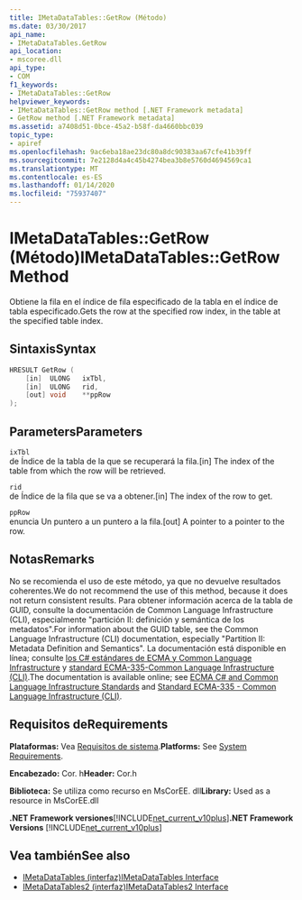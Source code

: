 ```yaml
---
title: IMetaDataTables::GetRow (Método)
ms.date: 03/30/2017
api_name:
- IMetaDataTables.GetRow
api_location:
- mscoree.dll
api_type:
- COM
f1_keywords:
- IMetaDataTables::GetRow
helpviewer_keywords:
- IMetaDataTables::GetRow method [.NET Framework metadata]
- GetRow method [.NET Framework metadata]
ms.assetid: a7408d51-0bce-45a2-b58f-da4660bbc039
topic_type:
- apiref
ms.openlocfilehash: 9ac6eba18ae23dc80a8dc90383aa67cfe41b39ff
ms.sourcegitcommit: 7e2128d4a4c45b4274bea3b8e5760d4694569ca1
ms.translationtype: MT
ms.contentlocale: es-ES
ms.lasthandoff: 01/14/2020
ms.locfileid: "75937407"
---
```

# <a name="imetadatatablesgetrow-method"></a><span data-ttu-id="e5fc8-102">IMetaDataTables::GetRow (Método)</span><span class="sxs-lookup"><span data-stu-id="e5fc8-102">IMetaDataTables::GetRow Method</span></span>
<span data-ttu-id="e5fc8-103">Obtiene la fila en el índice de fila especificado de la tabla en el índice de tabla especificado.</span><span class="sxs-lookup"><span data-stu-id="e5fc8-103">Gets the row at the specified row index, in the table at the specified table index.</span></span>  
  
## <a name="syntax"></a><span data-ttu-id="e5fc8-104">Sintaxis</span><span class="sxs-lookup"><span data-stu-id="e5fc8-104">Syntax</span></span>  
  
```cpp  
HRESULT GetRow (   
    [in]  ULONG   ixTbl,  
    [in]  ULONG   rid,  
    [out] void    **ppRow  
);  
```  
  
## <a name="parameters"></a><span data-ttu-id="e5fc8-105">Parameters</span><span class="sxs-lookup"><span data-stu-id="e5fc8-105">Parameters</span></span>  
 `ixTbl`  
 <span data-ttu-id="e5fc8-106">de Índice de la tabla de la que se recuperará la fila.</span><span class="sxs-lookup"><span data-stu-id="e5fc8-106">[in] The index of the table from which the row will be retrieved.</span></span>  
  
 `rid`  
 <span data-ttu-id="e5fc8-107">de Índice de la fila que se va a obtener.</span><span class="sxs-lookup"><span data-stu-id="e5fc8-107">[in] The index of the row to get.</span></span>  
  
 `ppRow`  
 <span data-ttu-id="e5fc8-108">enuncia Un puntero a un puntero a la fila.</span><span class="sxs-lookup"><span data-stu-id="e5fc8-108">[out] A pointer to a pointer to the row.</span></span>  
  
## <a name="remarks"></a><span data-ttu-id="e5fc8-109">Notas</span><span class="sxs-lookup"><span data-stu-id="e5fc8-109">Remarks</span></span>  

  <span data-ttu-id="e5fc8-110">No se recomienda el uso de este método, ya que no devuelve resultados coherentes.</span><span class="sxs-lookup"><span data-stu-id="e5fc8-110">We do not recommend the use of this method, because it does not return consistent results.</span></span> <span data-ttu-id="e5fc8-111">Para obtener información acerca de la tabla de GUID, consulte la documentación de Common Language Infrastructure (CLI), especialmente "partición II: definición y semántica de los metadatos".</span><span class="sxs-lookup"><span data-stu-id="e5fc8-111">For information about the GUID table, see the Common Language Infrastructure (CLI) documentation, especially "Partition II: Metadata Definition and Semantics".</span></span> <span data-ttu-id="e5fc8-112">La documentación está disponible en línea; consulte [los C# estándares de ECMA y Common Language Infrastructure](../../../standard/components.md#applicable-standards) y [standard ECMA-335-Common Language Infrastructure (CLI)](http://www.ecma-international.org/publications/standards/Ecma-335.htm).</span><span class="sxs-lookup"><span data-stu-id="e5fc8-112">The documentation is available online; see [ECMA C# and Common Language Infrastructure Standards](../../../standard/components.md#applicable-standards) and [Standard ECMA-335 - Common Language Infrastructure (CLI)](http://www.ecma-international.org/publications/standards/Ecma-335.htm).</span></span>  
  
## <a name="requirements"></a><span data-ttu-id="e5fc8-113">Requisitos de</span><span class="sxs-lookup"><span data-stu-id="e5fc8-113">Requirements</span></span>  
 <span data-ttu-id="e5fc8-114">**Plataformas:** Vea [Requisitos de sistema](../../../../docs/framework/get-started/system-requirements.md).</span><span class="sxs-lookup"><span data-stu-id="e5fc8-114">**Platforms:** See [System Requirements](../../../../docs/framework/get-started/system-requirements.md).</span></span>  
  
 <span data-ttu-id="e5fc8-115">**Encabezado:** Cor. h</span><span class="sxs-lookup"><span data-stu-id="e5fc8-115">**Header:** Cor.h</span></span>  
  
 <span data-ttu-id="e5fc8-116">**Biblioteca:** Se utiliza como recurso en MsCorEE. dll</span><span class="sxs-lookup"><span data-stu-id="e5fc8-116">**Library:** Used as a resource in MsCorEE.dll</span></span>  
  
 <span data-ttu-id="e5fc8-117">**.NET Framework versiones**[!INCLUDE[net_current_v10plus](../../../../includes/net-current-v10plus-md.md)]</span><span class="sxs-lookup"><span data-stu-id="e5fc8-117">**.NET Framework Versions**  [!INCLUDE[net_current_v10plus](../../../../includes/net-current-v10plus-md.md)]</span></span>  
  
## <a name="see-also"></a><span data-ttu-id="e5fc8-118">Vea también</span><span class="sxs-lookup"><span data-stu-id="e5fc8-118">See also</span></span>

- [<span data-ttu-id="e5fc8-119">IMetaDataTables (interfaz)</span><span class="sxs-lookup"><span data-stu-id="e5fc8-119">IMetaDataTables Interface</span></span>](../../../../docs/framework/unmanaged-api/metadata/imetadatatables-interface.md)
- [<span data-ttu-id="e5fc8-120">IMetaDataTables2 (interfaz)</span><span class="sxs-lookup"><span data-stu-id="e5fc8-120">IMetaDataTables2 Interface</span></span>](../../../../docs/framework/unmanaged-api/metadata/imetadatatables2-interface.md)
